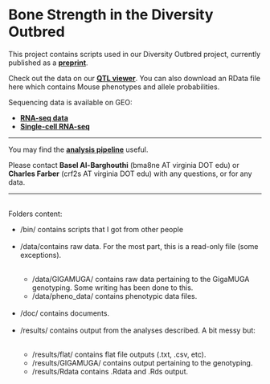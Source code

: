 # Bone Strength in the Diversity Outbred

This project contains scripts used in our Diversity Outbred project, currently published as a **[preprint](https://www.biorxiv.org/content/10.1101/2020.06.24.169839v1)**.

Check out the data on our **[QTL viewer](http://qtlviewer.uvadcos.io)**. You can also download an RData file here which contains Mouse phenotypes and allele probabilities.


Sequencing data is available on GEO:

  * **[RNA-seq data](https://www.ncbi.nlm.nih.gov/geo/query/acc.cgi?acc=GSE152708)**
  * **[Single-cell RNA-seq](https://www.ncbi.nlm.nih.gov/geo/query/acc.cgi?acc=GSE152806)**
 *** 
You may find the **[analysis pipeline](/doc/analysis_pipeline.md)** useful.

Please contact **Basel Al-Barghouthi** (bma8ne AT virginia DOT edu) or **Charles Farber** (crf2s AT virginia DOT edu) with any questions, or for any data.
 
***
 
<br>Folders content:
<ul>
<li>/bin/ contains scripts that I got from other people</li><br>
<li>/data/contains raw data. For the most part, this is a read-only file (some exceptions).</li>
<ul><br>
<li>/data/GIGAMUGA/ contains raw data pertaining to the GigaMUGA genotyping. Some writing has been done to this.</li>
<li>/data/pheno_data/ contains phenotypic data files.</li>
</ul><br>      
<li>/doc/ contains documents.</li><br> 
<li>/results/ contains output from the analyses described. A bit messy but:</li>
<ul><br>
<li>/results/flat/ contains flat file outputs (.txt, .csv, etc).</li>
<li>/results/GIGAMUGA/ contains output pertaining to the genotyping.</li>
<li>/results/Rdata contains .Rdata and .Rds output.</li>
</ul>
</ul>





